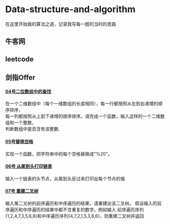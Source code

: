 # Data-structure-and-algorithm
在这里开始我的算法之道，记录我写每一题的当时的思路

## 牛客网  

## leetcode  

## 剑指Offer  
#### [04号二位数组中的查找](https://github.com/JxnuHxh/Data-structure-and-algorithm/blob/master/Data%20structure%20and%20algorithm/src/com/offer/offer04.text)   
在一个二维数组中（每个一维数组的长度相同），每一行都按照从左到右递增的顺序排序，  
每一列都按照从上到下递增的顺序排序。请完成一个函数，输入这样的一个二维数组和一个整数，  
判断数组中是否含有该整数.    
#### [05号替换空格](https://github.com/JxnuHxh/Data-structure-and-algorithm/blob/master/Data%20structure%20and%20algorithm/src/com/offer/offer05.text)  
实现一个函数，把字符串中的每个空格替换成"%20"。  
#### [06号 从尾到头打印链表](https://github.com/JxnuHxh/Data-structure-and-algorithm/blob/master/Data%20structure%20and%20algorithm/src/com/offer/offer06.text)  
输入一个链表的头节点，从尾到头反过来打印出每个节点的值  
  
#### [07号 重建二叉树](https://github.com/JxnuHxh/Data-structure-and-algorithm/blob/master/Data%20structure%20and%20algorithm/src/com/offer/offer07.text)  
输入某二叉树的前序遍历和中序遍历的结果，请重建出该二叉树。
假设输入的前序遍历和中序遍历的结果中都不含重复的数字。例如输入
前序遍历序列{1,2,4,7,3,5,6,8}和中序遍历序列{4,7,2,1,5,3,8,6}，则重建二叉树并返回
